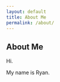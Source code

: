 ```yaml
---
layout: default
title: About Me
permalink: /about/
---
```

<article>
<h1>About Me</h1>
Hi.

My name is Ryan.
</article>


